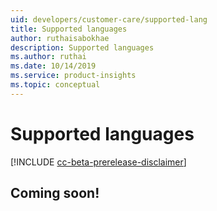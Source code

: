 ```yaml
---
uid: developers/customer-care/supported-lang
title: Supported languages
author: ruthaisabokhae
description: Supported languages
ms.author: ruthai
ms.date: 10/14/2019
ms.service: product-insights
ms.topic: conceptual
---
```


# Supported languages 
[!INCLUDE [cc-beta-prerelease-disclaimer]( includes/cc-beta-prerelease-disclaimer.md)]

## Coming soon!
